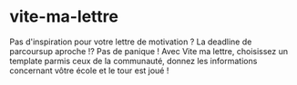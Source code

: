 # vite-ma-lettre
Pas d'inspiration pour votre lettre de motivation ? La deadline de parcoursup aproche !? Pas de panique ! Avec Vite ma lettre, choisissez un template parmis ceux de la communauté, donnez les informations concernant vôtre école et le tour est joué !
